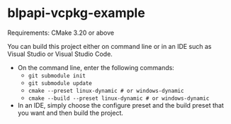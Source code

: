 # blpapi-vcpkg-example

Requirements: CMake 3.20 or above

You can build this project either on command line or in an IDE such as Visual Studio or Visual Studio Code.

* On the command line, enter the following commands:
  * `git submodule init`
  * `git submodule update`
  * `cmake --preset linux-dynamic # or windows-dynamic`
  * `cmake --build --preset linux-dynamic # or windows-dynamic`
* In an IDE, simply choose the configure preset and the build preset that you want and then build the project.
